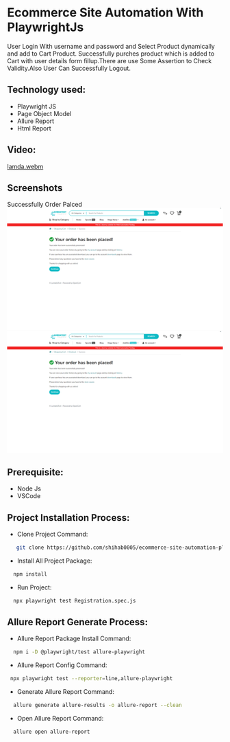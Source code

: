# Ecommerce Site Automation With PlaywrightJs
User Login With username and password and Select Product dynamically and add to Cart Product.
Successfully purches product which is added to Cart with user details form fillup.There are use Some Assertion 
to Check Validity.Also User Can Successfully Logout.

## Technology used:
- Playwright JS
- Page Object Model
- Allure Report
- Html Report

## Video:

[lamda.webm](https://github.com/shihab0005/automation-playwright-js-order-product-ecommerce/assets/41753677/56015d02-6e51-458d-a83b-47342f49f578)


## Screenshots 
Successfully Order Palced
![App Screenshot](https://github.com/shihab0005/automation-playwright-js-order-product-ecommerce/blob/main/output/test-finished-1.png?raw=true)
![App Screenshot](https://github.com/shihab0005/automation-playwright-js-order-product-ecommerce/blob/main/output/test-finished-1.png?raw=true)
## Prerequisite:
- Node Js
- VSCode
  
## Project Installation Process:

- Clone Project Command:
```bash
   git clone https://github.com/shihab0005/ecommerce-site-automation-playwrightJS-page-object-model-allure-reports.git 
```
- Install All Project Package:
```bash
  npm install  
```
- Run Project:
```bash
  npx playwright test Registration.spec.js
```

## Allure Report Generate Process:

- Allure Report Package Install Command:
```bash
  npm i -D @playwright/test allure-playwright
```
- Allure Report Config Command:
```bash
 npx playwright test --reporter=line,allure-playwright  
```
- Generate Allure Report Command:
```bash
  allure generate allure-results -o allure-report --clean
```
- Open Allure Report Command:
```bash
  allure open allure-report
```




